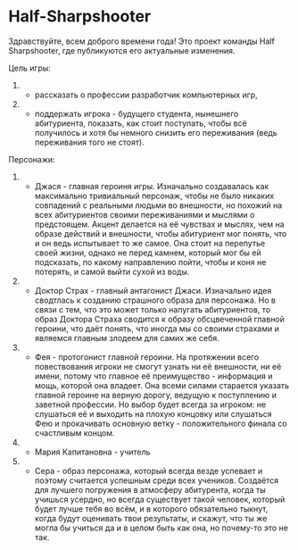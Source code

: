 # Half-Sharpshooter
Здравствуйте, всем доброго времени года! Это проект команды Half Sharpshooter, где публикуются его актуальные изменения.

Цель игры: 
1. - рассказать о профессии разработчик компьютерных игр,
2. - поддержать игрока - будущего студента, нынешнего абитуриента, показать, как стоит поступать, чтобы всё получилось и хотя бы немного снизить его переживания (ведь переживания того не стоят).

Персонажи:
1. - Джася - главная героиня игры. Изначально создавалась как максимально тривиальный персонаж, чтобы не было никаких совпадений с реальными людьми во внешности, но похожий на всех абитуриентов своими переживаниями и мыслями о предстоящем. Акцент делается на её чувствах и мыслях, чем на образе действий и внешности, чтобы абитуриент мог понять, что и он ведь испытывает то же самое. Она стоит на перепутье своей жизни, однако не перед камнем, который мог бы ей подсказать, по какому направлению пойти, чтобы и коня не потерять, и самой выйти сухой из воды.
2. - Доктор Страх - главный антагонист Джаси. Изначально идея сводтлась к созданию страшного образа для персонажа. Но в связи с тем, что это может только напугать абитуриентов, то образ Доктора Страха сводится к образу обсцвеченной главной героини, что даёт понять, что иногда мы со своими страхами и являемся главным злодеем для самих же себя.
3. - Фея - протогонист главной героини. На протяжении всего повествования игроки не смогут узнать ни её внешности, ни её имени, потому что главное её преимущество - информация и мощь, которой она владеет. Она всеми силами старается указать главной героине на верную дорогу, ведущую к поступлению и заветной профессии. Но выбор будет всегда за игроком: не слушаться её и выходить на плохую концовку или слушаться Фею и прокачивать основную ветку - положительного финала со счастливым концом.
4. - Мария Капитановна - учитель
5. - Сера - образ персонажа, который всегда везде успевает и поэтому считается успешным среди всех учеников. Создаётся для лучшего погружения в атмосферу абитурента, когда ты учишься усердно, но всегда существует такой человек, который будет лучше тебя во всём, и в которого обязательно тыкнут, когда будут оценивать твои результаты, и скажут, что ты же могла бы учиться да и в целом быть как она, но почему-то это не так.
